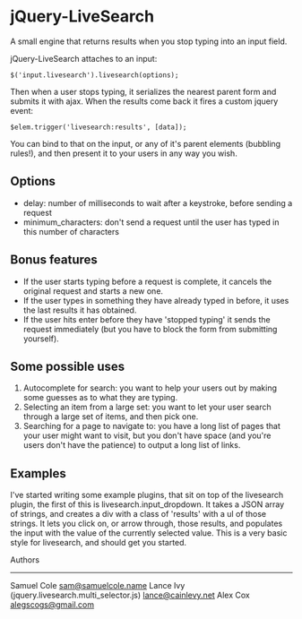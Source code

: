 jQuery-LiveSearch
=================

A small engine that returns results when you stop typing into an input field.

jQuery-LiveSearch attaches to an input:

    $('input.livesearch').livesearch(options);

Then when a user stops typing, it serializes the nearest parent form and submits it with ajax. When the results come
back it fires a custom jquery event:

    $elem.trigger('livesearch:results', [data]);

You can bind to that on the input, or any of it's parent elements (bubbling rules!), and then present it to your users
in any way you wish.

Options
-------
- delay: number of milliseconds to wait after a keystroke, before sending a request
- minimum_characters: don't send a request until the user has typed in this number of characters

Bonus features
--------------

- If the user starts typing before a request is complete, it cancels the original request and starts a new one.
- If the user types in something they have already typed in before, it uses the last results it has obtained.
- If the user hits enter before they have 'stopped typing' it sends the request immediately (but you have to block the
  form from submitting yourself).

Some possible uses
------------------

1. Autocomplete for search: you want to help your users out by making some guesses as to what they are typing.
2. Selecting an item from a large set: you want to let your user search through a large set of items, and then pick one.
3. Searching for a page to navigate to: you have a long list of pages that your user might want to visit, but you don't
   have space (and you're users don't have the patience) to output a long list of links.

Examples
--------

I've started writing some example plugins, that sit on top of the livesearch plugin, the first of this is
livesearch.input_dropdown. It takes a JSON array of strings, and creates a div with a class of 'results' with a ul of
those strings. It lets you click on, or arrow through, those results, and populates the input with the value of the currently
selected value. This is a very basic style for livesearch, and should get you started.

Authors
_______
Samuel Cole <sam@samuelcole.name>
Lance Ivy (jquery.livesearch.multi_selector.js) <lance@cainlevy.net>
Alex Cox <alegscogs@gmail.com>
